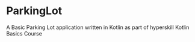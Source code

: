 # ParkingLot
A Basic Parking Lot application written in Kotlin as part of hyperskill Kotlin Basics Course
